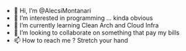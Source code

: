 - 👋 Hi, I’m @AlecsiMontanari
- 👀 I’m interested in programming ... kinda obvious 
- 🌱 I’m currently learning Clean Arch and Cloud Infra
- 💞️ I’m looking to collaborate on something that pay my bills
- 📫 How to reach me ? Stretch your hand

<!---
AlecsiMontanari/AlecsiMontanari is a ✨ special ✨ repository because its `README.md` (this file) appears on your GitHub profile.
You can click the Preview link to take a look at your changes.
--->
